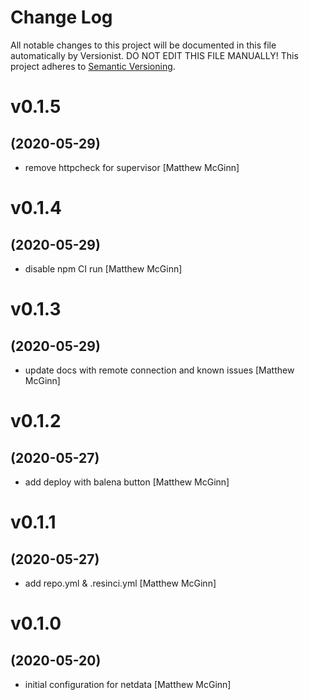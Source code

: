 # Change Log

All notable changes to this project will be documented in this file
automatically by Versionist. DO NOT EDIT THIS FILE MANUALLY!
This project adheres to [Semantic Versioning](http://semver.org/).

# v0.1.5
## (2020-05-29)

* remove httpcheck for supervisor [Matthew McGinn]

# v0.1.4
## (2020-05-29)

* disable npm CI run [Matthew McGinn]

# v0.1.3
## (2020-05-29)

* update docs with remote connection and known issues [Matthew McGinn]

# v0.1.2
## (2020-05-27)

* add deploy with balena button [Matthew McGinn]

# v0.1.1
## (2020-05-27)

* add repo.yml & .resinci.yml [Matthew McGinn]

# v0.1.0
## (2020-05-20)

* initial configuration for netdata [Matthew McGinn]
